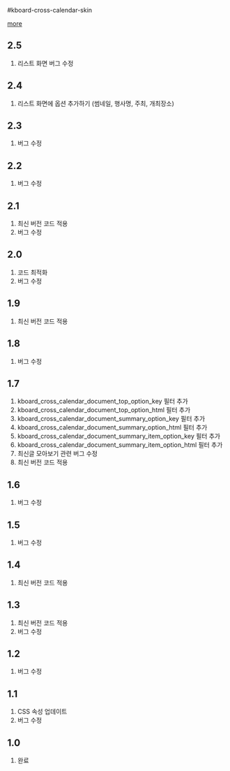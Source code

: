 #kboard-cross-calendar-skin

[more](https://www.cosmosfarm.com/wpstore/product/kboard-cross-calendar-skin)

2.5
----------------------------------

  1. 리스트 화면 버그 수정


2.4
----------------------------------

  1. 리스트 화면에 옵션 추가하기 (썸네일, 행사명, 주최, 개최장소)


2.3
----------------------------------

  1. 버그 수정


2.2
----------------------------------

  1. 버그 수정


2.1
----------------------------------

  1. 최신 버전 코드 적용
  2. 버그 수정


2.0
----------------------------------

  1. 코드 최적화
  2. 버그 수정
  

1.9
----------------------------------

  1. 최신 버전 코드 적용


1.8
----------------------------------

  1. 버그 수정


1.7
----------------------------------

  1. kboard_cross_calendar_document_top_option_key 필터 추가
  2. kboard_cross_calendar_document_top_option_html 필터 추가
  3. kboard_cross_calendar_document_summary_option_key 필터 추가
  4. kboard_cross_calendar_document_summary_option_html 필터 추가
  5. kboard_cross_calendar_document_summary_item_option_key 필터 추가
  6. kboard_cross_calendar_document_summary_item_option_html 필터 추가
  7. 최신글 모아보기 관련 버그 수정
  8. 최신 버전 코드 적용


1.6
----------------------------------

  1. 버그 수정


1.5
----------------------------------

  1. 버그 수정


1.4
----------------------------------

  1. 최신 버전 코드 적용
  

1.3
----------------------------------

  1. 최신 버전 코드 적용
  2. 버그 수정


1.2
----------------------------------

  1. 버그 수정


1.1
----------------------------------

  1. CSS 속성 업데이트
  2. 버그 수정


1.0
----------------------------------

  1. 완료

